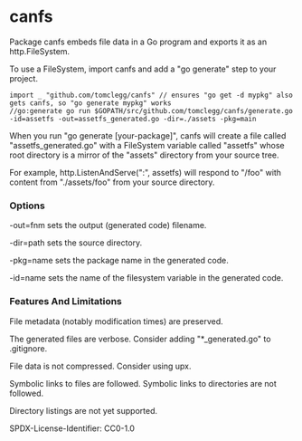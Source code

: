 # canfs

Package canfs embeds file data in a Go program and exports it as an
http.FileSystem.

To use a FileSystem, import canfs and add a "go generate" step to your project.

    import _ "github.com/tomclegg/canfs" // ensures "go get -d mypkg" also gets canfs, so "go generate mypkg" works
    //go:generate go run $GOPATH/src/github.com/tomclegg/canfs/generate.go -id=assetfs -out=assetfs_generated.go -dir=./assets -pkg=main

When you run "go generate [your-package]", canfs will create a file called
"assetfs_generated.go" with a FileSystem variable called "assetfs" whose root
directory is a mirror of the "assets" directory from your source tree.

For example, http.ListenAndServe(":", assetfs) will respond to "/foo" with
content from "./assets/foo" from your source directory.


### Options

-out=fnm sets the output (generated code) filename.

-dir=path sets the source directory.

-pkg=name sets the package name in the generated code.

-id=name sets the name of the filesystem variable in the generated code.


### Features And Limitations

File metadata (notably modification times) are preserved.

The generated files are verbose. Consider adding "*_generated.go" to .gitignore.

File data is not compressed. Consider using upx.

Symbolic links to files are followed. Symbolic links to directories are not
followed.

Directory listings are not yet supported.

SPDX-License-Identifier: CC0-1.0
